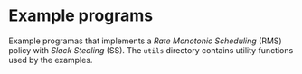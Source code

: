 # Example programs
Example programas that implements a *Rate Monotonic Scheduling* (RMS) policy with *Slack Stealing* (SS). The `utils` directory contains utility functions used by the examples.

